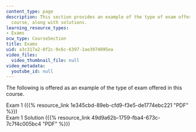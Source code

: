 ```yaml
---
content_type: page
description: This section provides an example of the type of exam offered in this
  course, along with solutions.
learning_resource_types:
- Exams
ocw_type: CourseSection
title: Exams
uid: a3c317a2-0f2c-9c6c-6397-1ae3974095ea
video_files:
  video_thumbnail_file: null
video_metadata:
  youtube_id: null
---
```


The following is offered as an example of the type of exam offered in this course.

Exam 1 ({{% resource_link 1e345cbd-89eb-cfd9-f3e5-de1774ebc221 "PDF" %}})  
Exam 1 Solution ({{% resource_link 49d9a62b-1759-fba4-673c-7c7f4c005bc4 "PDF" %}})